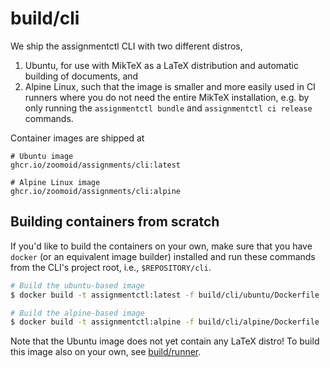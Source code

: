 # build/cli

We ship the assignmentctl CLI with two different distros,

1. Ubuntu, for use with MikTeX as a LaTeX distribution and automatic building of documents, and
2. Alpine Linux, such that the image is smaller and more easily used in CI runners where you do not need the entire MikTeX installation,
   e.g. by only running the `assignmentctl bundle` and `assignmentctl ci release` commands.

Container images are shipped at

```plain
# Ubuntu image
ghcr.io/zoomoid/assignments/cli:latest

# Alpine Linux image
ghcr.io/zoomoid/assignments/cli:alpine
```

## Building containers from scratch

If you'd like to build the containers on your own, make sure that you have `docker` (or an equivalent image builder) installed and run these commands
from the CLI's project root, i.e., `$REPOSITORY/cli`.

```bash
# Build the ubuntu-based image
$ docker build -t assignmentctl:latest -f build/cli/ubuntu/Dockerfile

# Build the alpine-based image
$ docker build -t assignmentctl:alpine -f build/cli/alpine/Dockerfile
```

Note that the Ubuntu image does not yet contain any LaTeX distro! To build this image also on your own, see [build/runner](../runner/README.md).
